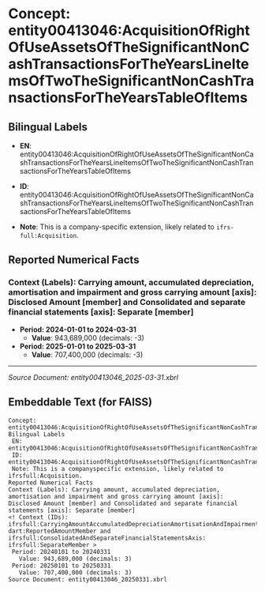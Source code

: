 # Concept: entity00413046:AcquisitionOfRightOfUseAssetsOfTheSignificantNonCashTransactionsForTheYearsLineItemsOfTwoTheSignificantNonCashTransactionsForTheYearsTableOfItems

## Bilingual Labels
- **EN**: entity00413046:AcquisitionOfRightOfUseAssetsOfTheSignificantNonCashTransactionsForTheYearsLineItemsOfTwoTheSignificantNonCashTransactionsForTheYearsTableOfItems

- **ID**: entity00413046:AcquisitionOfRightOfUseAssetsOfTheSignificantNonCashTransactionsForTheYearsLineItemsOfTwoTheSignificantNonCashTransactionsForTheYearsTableOfItems
- **Note**: This is a company-specific extension, likely related to `ifrs-full:Acquisition`.

## Reported Numerical Facts

### **Context (Labels): Carrying amount, accumulated depreciation, amortisation and impairment and gross carrying amount [axis]: Disclosed Amount [member] and Consolidated and separate financial statements [axis]: Separate [member]**
<!-- Context (IDs): ifrs-full:CarryingAmountAccumulatedDepreciationAmortisationAndImpairmentAndGrossCarryingAmountAxis: dart:ReportedAmountMember and ifrs-full:ConsolidatedAndSeparateFinancialStatementsAxis: ifrs-full:SeparateMember -->
- **Period: 2024-01-01 to 2024-03-31**
  - **Value**: 943,689,000 (decimals: -3)
- **Period: 2025-01-01 to 2025-03-31**
  - **Value**: 707,400,000 (decimals: -3)

---
*Source Document: entity00413046_2025-03-31.xbrl*
## Embeddable Text (for FAISS)
```text
Concept: entity00413046:AcquisitionOfRightOfUseAssetsOfTheSignificantNonCashTransactionsForTheYearsLineItemsOfTwoTheSignificantNonCashTransactionsForTheYearsTableOfItems
Bilingual Labels
 EN: entity00413046:AcquisitionOfRightOfUseAssetsOfTheSignificantNonCashTransactionsForTheYearsLineItemsOfTwoTheSignificantNonCashTransactionsForTheYearsTableOfItems
 ID: entity00413046:AcquisitionOfRightOfUseAssetsOfTheSignificantNonCashTransactionsForTheYearsLineItemsOfTwoTheSignificantNonCashTransactionsForTheYearsTableOfItems
 Note: This is a companyspecific extension, likely related to ifrsfull:Acquisition.
Reported Numerical Facts
Context (Labels): Carrying amount, accumulated depreciation, amortisation and impairment and gross carrying amount [axis]: Disclosed Amount [member] and Consolidated and separate financial statements [axis]: Separate [member]
<! Context (IDs): ifrsfull:CarryingAmountAccumulatedDepreciationAmortisationAndImpairmentAndGrossCarryingAmountAxis: dart:ReportedAmountMember and ifrsfull:ConsolidatedAndSeparateFinancialStatementsAxis: ifrsfull:SeparateMember >
 Period: 20240101 to 20240331
   Value: 943,689,000 (decimals: 3)
 Period: 20250101 to 20250331
   Value: 707,400,000 (decimals: 3)
Source Document: entity00413046_20250331.xbrl
```